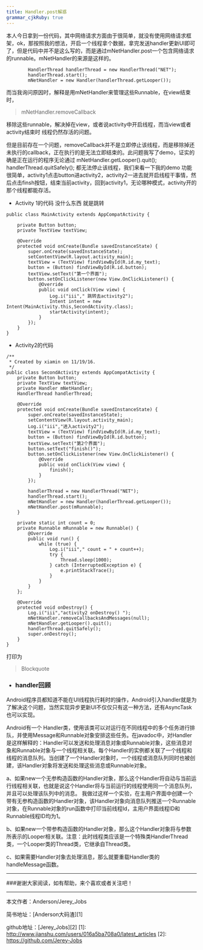 ```yaml
---
title: Handler.post解惑
grammar_cjkRuby: true
---
```

本人今日拿到一份代码，其中网络请求方面由于很简单，就没有使用网络请求框架，ok，那按照我的想法，开启一个线程拿个数据，拿完发送handler更新UI即可了，但是代码中并不是这么写的，而是通过mNetHandler.post一个包含网络请求的runnable。mNetHandler的来源是这样的。

``` stylus
        HandlerThread handlerThread = new HandlerThread("NET");
        handlerThread.start();
        mNetHandler = new Handler(handlerThread.getLooper());
```
而当我询问原因时，解释是用mNetHandler来管理这些Runnable，在view结束时，
> mNetHandler.removeCallback

移除这些runnable，解决掉在view，或者说activity中开启线程，而当view或者activity结束时 线程仍然存活的问题。

但是目前存在一个问题，removeCallback并不是立即停止该线程，而是移除掉还未执行的callback，正在执行的是无法立即结束的。此问题我写了demo，证实的确是正在运行的程序无论通过
mNetHandler.getLooper().quit();
handlerThread.quitSafely();
都无法停止该线程，我们来看一下我的demo
功能很简单，activity1点击button进activity2，activity2一进去就开启线程干事情，然后点击finsh按钮，结束当前activity，回到activity1，无论哪种模式，activity开的那个线程都能存活。

- Activity 1的代码 没什么东西  就是跳转
``` stylus
public class MainActivity extends AppCompatActivity {

    private Button button;
    private TextView textView;

    @Override
    protected void onCreate(Bundle savedInstanceState) {
        super.onCreate(savedInstanceState);
        setContentView(R.layout.activity_main);
        textView = (TextView) findViewById(R.id.my_text);
        button = (Button) findViewById(R.id.button);
        textView.setText("第一个界面");
        button.setOnClickListener(new View.OnClickListener() {
            @Override
            public void onClick(View view) {
                Log.i("iii"," 跳转去activity2");
                Intent intent = new Intent(MainActivity.this,SecondActivity.class);
                startActivity(intent);
            }
        });
    }
}
```

- Activity2的代码

``` stylus
/**
 * Created by xiamin on 11/19/16.
 */
public class SecondActivity extends AppCompatActivity {
    private Button button;
    private TextView textView;
    private Handler mNetHandler;
    HandlerThread handlerThread;

    @Override
    protected void onCreate(Bundle savedInstanceState) {
        super.onCreate(savedInstanceState);
        setContentView(R.layout.activity_main);
        Log.i("iii","进入activity2");
        textView = (TextView) findViewById(R.id.my_text);
        button = (Button) findViewById(R.id.button);
        textView.setText("第2个界面");
        button.setText("finish()");
        button.setOnClickListener(new View.OnClickListener() {
            @Override
            public void onClick(View view) {
                finish();
            }
        });

        handlerThread = new HandlerThread("NET");
        handlerThread.start();
        mNetHandler = new Handler(handlerThread.getLooper());
        mNetHandler.post(mRunnable);
    }

    private static int count = 0;
    private Runnable mRunnable = new Runnable() {
        @Override
        public void run() {
            while (true) {
                Log.i("iii"," count = " + count++);
                try {
                    Thread.sleep(1000);
                } catch (InterruptedException e) {
                    e.printStackTrace();
                }
            }
        }
    };

    @Override
    protected void onDestroy() {
        Log.i("iii","activity2 onDestroy() ");
        mNetHandler.removeCallbacksAndMessages(null);
        mNetHandler.getLooper().quit();
        handlerThread.quitSafely();
        super.onDestroy();
    }
}
```
 打印为
 

> Blockquote



- ### handler回顾

Android程序员都知道不能在UI线程执行耗时的操作，Android引入handler就是为了解决这个问题，当然实现异步更新UI不仅仅只有这一种方法，还有AsyncTask也可以实现。

Android有一个 Handler类，使用该类可以对运行在不同线程中的多个任务进行排队，并使用Message和Runnable对象安排这些任务。在javadoc中，对Handler是这样解释的：Handler可以发送和处理消息对象或Runnable对象，这些消息对象和Runnable对象与一个线程相关联。每个Handler的实例都关联了一个线程和线程的消息队列。当创建了一个Handler对象时，一个线程或消息队列同时也被创建，该Handler对象将发送和处理这些消息或Runnable对象。

a、如果new一个无参构造函数的Handler对象，那么这个Handler将自动与当前运行线程相关联，也就是说这个Handler将与当前运行的线程使用同一个消息队列，并且可以处理该队列中的消息。
    我做过这样一个实验，在主用户界面中创建一个带有无参构造函数的Handler对象，该Handler对象向消息队列推送一个Runnable对象，在Runnable对象的run函数中打印当前线程Id，主用户界面线程ID和Runnable线程ID均为1。
    
b、如果new一个带参构造函数的Handler对象，那么这个Handler对象将与参数所表示的Looper相关联。注意：此时线程类应该是一个特殊类HandlerThread类，一个Looper类的Thread类，它继承自Thread类。

c、如果需要Handler对象去处理消息，那么就要重载Handler类的handleMessage函数。

 ----------
 ###谢谢大家阅读，如有帮助，来个喜欢或者关注吧！

 ----------
 本文作者：Anderson/Jerey_Jobs

 简书地址：[Anderson大码渣][1]

 github地址：[Jerey_Jobs][2]
  [1]: http://www.jianshu.com/users/016a5ba708a0/latest_articles
  [2]: https://github.com/Jerey-Jobs
